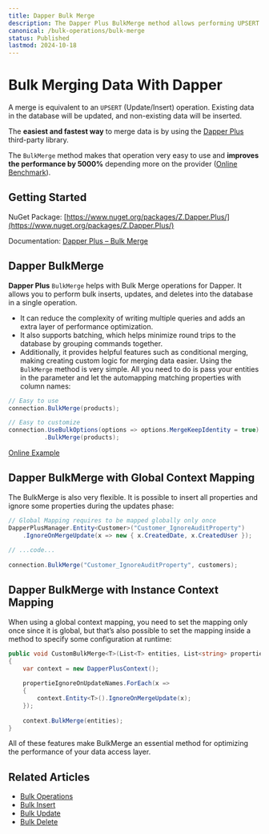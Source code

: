 ```yaml
---
title: Dapper Bulk Merge
description: The Dapper Plus BulkMerge method allows performing UPSERT operations (update/insert) in your database and improves your performance by 5000% and more.
canonical: /bulk-operations/bulk-merge
status: Published
lastmod: 2024-10-18
---
```


# Bulk Merging Data With Dapper

A merge is equivalent to an `UPSERT` (Update/Insert) operation. Existing data in the database will be updated, and non-existing data will be inserted.

The **easiest and fastest way** to merge data is by using the [Dapper Plus](https://dapper-plus.net/) third-party library.

The `BulkMerge` method makes that operation very easy to use and **improves the performance by 5000%** depending more on the provider ([Online Benchmark](https://dotnetfiddle.net/piaZmp)).

## Getting Started

NuGet Package: [https://www.nuget.org/packages/Z.Dapper.Plus/](https://www.nuget.org/packages/Z.Dapper.Plus/)

Documentation: [Dapper Plus – Bulk Merge](https://dapper-plus.net/bulk-merge)

## Dapper BulkMerge

**Dapper Plus** `BulkMerge` helps with Bulk Merge operations for Dapper. It allows you to perform bulk inserts, updates, and deletes into the database in a single operation. 
 - It can reduce the complexity of writing multiple queries and adds an extra layer of performance optimization. 
 - It also supports batching, which helps minimize round trips to the database by grouping commands together. 
 - Additionally, it provides helpful features such as conditional merging, making creating custom logic for merging data easier. 
Using the `BulkMerge` method is very simple. All you need to do is pass your entities in the parameter and let the automapping matching properties with column names:

```csharp
// Easy to use
connection.BulkMerge(products);

// Easy to customize
connection.UseBulkOptions(options => options.MergeKeepIdentity = true)
		  .BulkMerge(products);
```

[Online Example](https://dotnetfiddle.net/v5stH2)

## Dapper BulkMerge with Global Context Mapping

The BulkMerge is also very flexible. It is possible to insert all properties and ignore some properties during the updates phase:

```csharp
// Global Mapping requires to be mapped globally only once
DapperPlusManager.Entity<Customer>("Customer_IgnoreAuditProperty")
	.IgnoreOnMergeUpdate(x => new { x.CreatedDate, x.CreatedUser });
	
// ...code...
 
connection.BulkMerge("Customer_IgnoreAuditProperty", customers);
```

## Dapper BulkMerge with Instance Context Mapping

When using a global context mapping, you need to set the mapping only once since it is global, but that’s also possible to set the mapping inside a method to specify some configuration at runtime:

```csharp
public void CustomBulkMerge<T>(List<T> entities, List<string> propertieIgnoreOnUpdateNames) where T : class
{
	var context = new DapperPlusContext();
	
	propertieIgnoreOnUpdateNames.ForEach(x =>
	{
		context.Entity<T>().IgnoreOnMergeUpdate(x);
	});
	
	context.BulkMerge(entities);
}
```

All of these features make BulkMerge an essential method for optimizing the performance of your data access layer. 

## Related Articles

- [Bulk Operations](/bulk-operations)
- [Bulk Insert](/bulk-operations/bulk-insert)
- [Bulk Update](/bulk-operations/bulk-update)
- [Bulk Delete](/bulk-operations/bulk-delete)